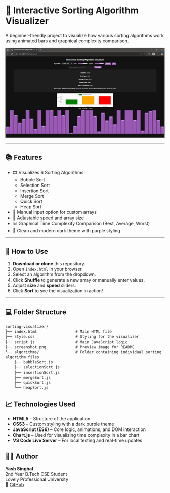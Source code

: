 # 🎯 Interactive Sorting Algorithm Visualizer

A beginner-friendly project to visualize how various sorting algorithms work using animated bars and graphical complexity comparison.

![Preview Screenshot](screenshot.png)

---

## 📚 Features

- 🎞️ Visualizes 6 Sorting Algorithms:
  - Bubble Sort
  - Selection Sort
  - Insertion Sort
  - Merge Sort
  - Quick Sort
  - Heap Sort
- 🧠 Manual input option for custom arrays
- 📏 Adjustable speed and array size
- 📊 Graphical Time Complexity Comparison (Best, Average, Worst)
- 🎨 Clean and modern dark theme with purple styling

---

## 🚀 How to Use

1. **Download or clone** this repository.
2. Open `index.html` in your browser.
3. Select an algorithm from the dropdown.
4. Click **Shuffle** to generate a new array or manually enter values.
5. Adjust **size** and **speed** sliders.
6. Click **Sort** to see the visualization in action!

---

## 💻 Folder Structure


```text
sorting-visualizer/
├── index.html                 # Main HTML file  
├── style.css                  # Styling for the visualizer  
├── script.js                  # Main JavaScript logic  
├── screenshot.png             # Preview image for README  
└── algorithms/                # Folder containing individual sorting algorithm files  
    ├── bubbleSort.js  
    ├── selectionSort.js  
    ├── insertionSort.js  
    ├── mergeSort.js  
    ├── quickSort.js  
    └── heapSort.js  

```
## 📈 Technologies Used

- **HTML5** – Structure of the application  
- **CSS3** – Custom styling with a dark purple theme  
- **JavaScript (ES6)** – Core logic, animations, and DOM interaction  
- **Chart.js** – Used for visualizing time complexity in a bar chart  
- **VS Code Live Server** – For local testing and real-time updates
  
## 🙋‍♂️ Author

**Yash Singhal**  
2nd Year B.Tech CSE Student  
Lovely Professional University  
🔗 [GitHub](https://github.com/yash-singhal-02)
